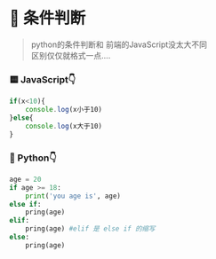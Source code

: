 # 🐍 条件判断

> python的条件判断和 前端的JavaScript没太大不同  
> 区别仅仅就格式一点....  

### 🟨 JavaScript👇
```js
if(x<10){
    console.log(x小于10)
}else{
    console.log(x大于10)
}
```

### 🐍 Python👇
```py
age = 20
if age >= 18:
    print('you age is', age) 
else if:
    pring(age)
elif:
    pring(age) #elif 是 else if 的缩写
else:
    pring(age)
```